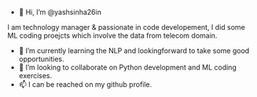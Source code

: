 - 👋 Hi, I’m @yashsinha26in
 
I am technology manager & passionate in code developement, I did some ML coding proejcts which involve the data from telecom domain.

- 🌱 I’m currently learning the NLP and lookingforward to take some good opportunities.
- 💞️ I’m looking to collaborate on Python development and ML coding exercises.
- 📫 I can be reached on my github profile.

<!---
yashsinha26in/yashsinha26in is a ✨ special ✨ repository because its `README.md` (this file) appears on your GitHub profile.
You can click the Preview link to take a look at your changes.
--->
